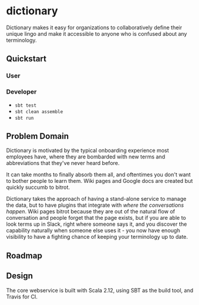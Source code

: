 # dictionary

Dictionary makes it easy for organizations to collaboratively define their unique lingo and make it accessible to anyone who is confused about any terminology.

## Quickstart

### User

### Developer

- `sbt test`
- `sbt clean assemble`
- `sbt run`

## Problem Domain

Dictionary is motivated by the typical onboarding experience most employees have, where they are bombarded with new terms and abbreviations that they've never heard before.

It can take months to finally absorb them all, and oftentimes you don't want to bother people to learn them.  Wiki pages and Google docs are created but quickly succumb to bitrot.

Dictionary takes the approach of having a stand-alone service to manage the data, but to have plugins that integrate with *where the conversations happen*.  Wiki pages bitrot because they are out of the natural flow of conversation and people forget that the page exists, but if you are able to look terms up in Slack, right where someone says it, and you discover the capability naturally when someone else uses it - you now have enough visibility to have a fighting chance of keeping your terminology up to date.


## Roadmap


## Design

The core webservice is built with Scala 2.12, using SBT as the build tool, and Travis for CI.

